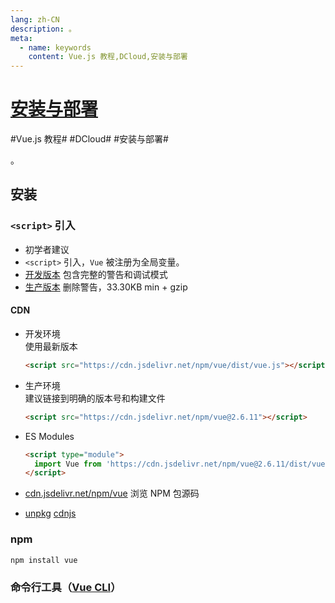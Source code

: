 ```yaml
---
lang: zh-CN
description: 。
meta:
  - name: keywords
    content: Vue.js 教程,DCloud,安装与部署
---
```


# [安装与部署](https://ke.qq.com/course/343370)

\#Vue.js 教程#
\#DCloud#
\#安装与部署#

。

## 安装

### `<script>` 引入

* 初学者建议
* `<script>` 引入，`Vue` 被注册为全局变量。
* [开发版本](https://cn.vuejs.org/js/vue.js) 包含完整的警告和调试模式
* [生产版本](https://cn.vuejs.org/js/vue.min.js) 删除警告，33.30KB min + gzip

#### CDN

* 开发环境  
  使用最新版本

  ```html
  <script src="https://cdn.jsdelivr.net/npm/vue/dist/vue.js"></script>
  ```

* 生产环境  
  建议链接到明确的版本号和构建文件

  ```html
  <script src="https://cdn.jsdelivr.net/npm/vue@2.6.11"></script>
  ```

* ES Modules

  ```html
  <script type="module">
    import Vue from 'https://cdn.jsdelivr.net/npm/vue@2.6.11/dist/vue.esm.browser.js'
  </script>
  ```

* [cdn.jsdelivr.net/npm/vue](https://cdn.jsdelivr.net/npm/vue/) 浏览 NPM 包源码
* [unpkg](https://unpkg.com/vue@2.6.11/dist/vue.js) [cdnjs](https://cdnjs.cloudflare.com/ajax/libs/vue/2.6.11/vue.js)

### npm

```shell
npm install vue
```

### 命令行工具（[Vue CLI](https://github.com/vuejs/vue-cli)）